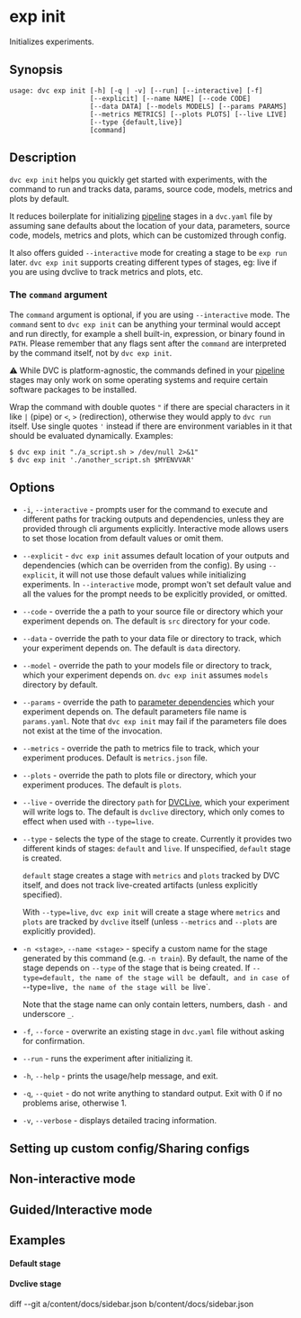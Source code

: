 # exp init

Initializes experiments.

## Synopsis

```usage
usage: dvc exp init [-h] [-q | -v] [--run] [--interactive] [-f]
                    [--explicit] [--name NAME] [--code CODE]
                    [--data DATA] [--models MODELS] [--params PARAMS]
                    [--metrics METRICS] [--plots PLOTS] [--live LIVE]
                    [--type {default,live}]
                    [command]
```

## Description

`dvc exp init` helps you quickly get started with experiments, with the command
to run and tracks data, params, source code, models, metrics and plots by
default.

It reduces boilerplate for initializing [pipeline](/doc/command-reference/dag)
stages in a `dvc.yaml` file by assuming sane defaults about the location of your
data, parameters, source code, models, metrics and plots, which can be
customized through config.

It also offers guided `--interactive` mode for creating a stage to be `exp run`
later. `dvc exp init` supports creating different types of stages, eg: live if
you are using dvclive to track metrics and plots, etc.

### The `command` argument

The `command` argument is optional, if you are using `--interactive` mode. The
`command` sent to `dvc exp init` can be anything your terminal would accept and
run directly, for example a shell built-in, expression, or binary found in
`PATH`. Please remember that any flags sent after the `command` are interpreted
by the command itself, not by `dvc exp init`.

⚠️ While DVC is platform-agnostic, the commands defined in your
[pipeline](/doc/command-reference/dag) stages may only work on some operating
systems and require certain software packages to be installed.

Wrap the command with double quotes `"` if there are special characters in it
like `|` (pipe) or `<`, `>` (redirection), otherwise they would apply to
`dvc run` itself. Use single quotes `'` instead if there are environment
variables in it that should be evaluated dynamically. Examples:

```dvc
$ dvc exp init "./a_script.sh > /dev/null 2>&1"
$ dvc exp init './another_script.sh $MYENVVAR'
```

## Options

- `-i`, `--interactive` - prompts user for the command to execute and different
  paths for tracking outputs and dependencies, unless they are provided through
  cli arguments explicitly. Interactive mode allows users to set those location
  from default values or omit them.

- `--explicit` - `dvc exp init` assumes default location of your outputs and
  dependencies (which can be overriden from the config). By using `--explicit`,
  it will not use those default values while initializing experiments. In
  `--interactive` mode, prompt won't set default value and all the values for
  the prompt needs to be explicitly provided, or omitted.

- `--code` - override the a path to your source file or directory which your
  experiment depends on. The default is `src` directory for your code.

- `--data` - override the path to your data file or directory to track, which
  your experiment depends on. The default is `data` directory.

- `--model` - override the path to your models file or directory to track, which
  your experiment depends on. `dvc exp init` assumes `models` directory by
  default.

- `--params` - override the path to
  [parameter dependencies](/doc/command-reference/params) which your experiment
  depends on. The default parameters file name is `params.yaml`. Note that
  `dvc exp init` may fail if the parameters file does not exist at the time of
  the invocation.

- `--metrics` - override the path to metrics file to track, which your
  experiment produces. Default is `metrics.json` file.

- `--plots` - override the path to plots file or directory, which your
  experiment produces. The default is `plots`.

- `--live` - override the directory `path` for
  [DVCLive](/doc/dvclive/user-guide/dvclive-with-dvc), which your experiment
  will write logs to. The default is `dvclive` directory, which only comes to
  effect when used with `--type=live`.

- `--type` - selects the type of the stage to create. Currently it provides two
  different kinds of stages: `default` and `live`. If unspecified, `default`
  stage is created.

  `default` stage creates a stage with `metrics` and `plots` tracked by DVC
  itself, and does not track live-created artifacts (unless explicitly
  specified).

  With `--type=live`, `dvc exp init` will create a stage where `metrics` and
  `plots` are tracked by `dvclive` itself (unless `--metrics` and `--plots` are
  explicitly provided).

- `-n <stage>`, `--name <stage>` - specify a custom name for the stage generated
  by this command (e.g. `-n train`). By default, the name of the stage depends
  on `--type` of the stage that is being created. If
  `--type=default, the name of the stage will be `default`, and in case of `--type=live`, the name of the stage will be `live`.

  Note that the stage name can only contain letters, numbers, dash `-` and
  underscore `_`.

- `-f`, `--force` - overwrite an existing stage in `dvc.yaml` file without
  asking for confirmation.

- `--run` - runs the experiment after initializing it.

- `-h`, `--help` - prints the usage/help message, and exit.

- `-q`, `--quiet` - do not write anything to standard output. Exit with 0 if no
  problems arise, otherwise 1.

- `-v`, `--verbose` - displays detailed tracing information.

## Setting up custom config/Sharing configs

## Non-interactive mode

## Guided/Interactive mode

## Examples

#### Default stage

#### Dvclive stage

diff --git a/content/docs/sidebar.json b/content/docs/sidebar.json
